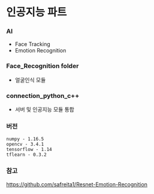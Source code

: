 # 인공지능 파트

### AI
  - Face Tracking
  - Emotion Recognition
    
### Face_Recognition folder
  - 얼굴인식 모듈
  
### connection_python_c++
  - 서버 및 인공지능 모듈 통합

### 버전
	numpy - 1.16.5
	opencv - 3.4.1
	tensorflow - 1.14
	tflearn - 0.3.2

### 참고
https://github.com/safreita1/Resnet-Emotion-Recognition
